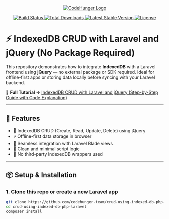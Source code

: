 <p align="center">
    <a href="https://www.codehunger.in" target="_blank">
        <img src="https://www.codehunger.in/assets/image/logo.png" alt="CodeHunger Logo">
    </a>
</p>

<p align="center">
    <a href="https://github.com/laravel/framework/actions">
        <img src="https://github.com/laravel/framework/workflows/tests/badge.svg" alt="Build Status">
    </a>
    <a href="https://packagist.org/packages/laravel/framework">
        <img src="https://img.shields.io/packagist/dt/laravel/framework" alt="Total Downloads">
    </a>
    <a href="https://packagist.org/packages/laravel/framework">
        <img src="https://img.shields.io/packagist/v/laravel/framework" alt="Latest Stable Version">
    </a>
    <a href="https://packagist.org/packages/laravel/framework">
        <img src="https://img.shields.io/packagist/l/laravel/framework" alt="License">
    </a>
</p>

# ⚡ IndexedDB CRUD with Laravel and jQuery (No Package Required)

This repository demonstrates how to integrate **IndexedDB** with a Laravel frontend using **jQuery** — no external package or SDK required. Ideal for offline-first apps or storing data locally before syncing with your Laravel backend.

📖 **Full Tutorial →** [IndexedDB CRUD with Laravel and jQuery (Step-by-Step Guide with Code Explanation)](https://www.codehunger.in/blog/indexeddb-crud-with-laravel-and-jquery-step-by-step-guide-with-code-explanation)

---

## 🚀 Features

- 🔌 IndexedDB CRUD (Create, Read, Update, Delete) using jQuery  
- ⚡ Offline-first data storage in browser  
- 🔄 Seamless integration with Laravel Blade views  
- 🧼 Clean and minimal script logic  
- 🧩 No third-party IndexedDB wrappers used  

---

## 📦 Setup & Installation

### 1. Clone this repo or create a new Laravel app

```bash
git clone https://github.com/codehunger-team/crud-using-indexed-db-php-laravel.git
cd crud-using-indexed-db-php-laravel
composer install
